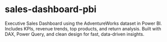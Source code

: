 # sales-dashboard-pbi
Executive Sales Dashboard using the AdventureWorks dataset in Power BI. Includes KPIs, revenue trends, top products, and return analysis. Built with DAX, Power Query, and clean design for fast, data-driven insights.
